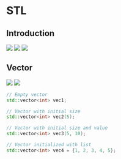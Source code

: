 # STL

## Introduction

![](./files/STL_Notes_1.JPG)
![](https://media.geeksforgeeks.org/wp-content/uploads/20191111161536/Screenshot-from-2019-11-11-16-13-18.png)
![](https://media.geeksforgeeks.org/wp-content/uploads/20191111161627/Screenshot-from-2019-11-11-16-15-07.png)

## Vector

![](./files/STL_Notes_2.JPG)
![](.//files/STL_Notes_3.JPG)


```c++
// Empty vector
std::vector<int> vec1;

// Vector with initial size
std::vector<int> vec2(5);

// Vector with initial size and value
std::vector<int> vec3(5, 10);

// Vector initialized with list
std::vector<int> vec4 = {1, 2, 3, 4, 5};
```


```c++

```
